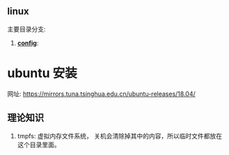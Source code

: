 ## linux

主要目录分支:

1. [**config**](./config): 


# ubuntu 安装 

网址: https://mirrors.tuna.tsinghua.edu.cn/ubuntu-releases/18.04/


## 理论知识

1. tmpfs: 虚拟内存文件系统， 关机会清除掉其中的内容，所以临时文件都放在这个目录里面。


